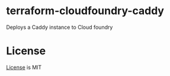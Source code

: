 # terraform-cloudfoundry-caddy
Deploys a Caddy instance to Cloud foundry

# License
[License](./LICENSE.md) is MIT

<!-- BEGIN_TF_DOCS -->
<!-- END_TF_DOCS -->
